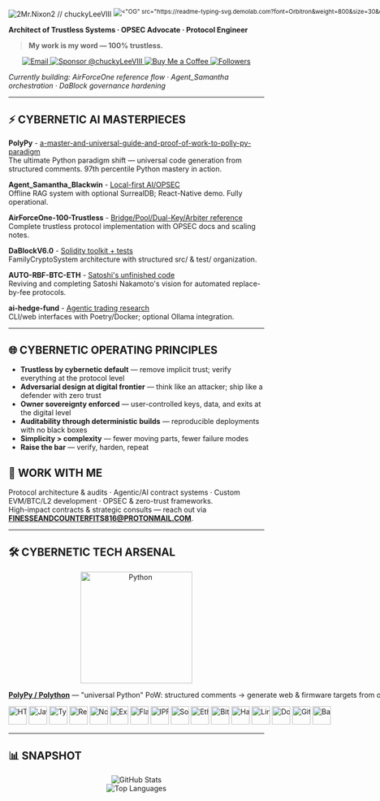<!-- Header + Badges -->
<p align="center">
  <nobr>
    <img
      alt="2Mr.Nixon2 // chuckyLeeVIII"
      src="https://readme-typing-svg.demolab.com?font=Orbitron&weight=800&size=44&duration=1&pause=999999&color=00C853&center=false&vCenter=true&repeat=false&width=720&lines=2Mr.Nixon2%20//%20chuckyLeeVIII"/>
    <sup>
      <img
        alt=<"OG">
        src="https://readme-typing-svg.demolab.com?font=Orbitron&weight=800&size=30&duration=1&pause=999999&color=FFFFFF&center=false&vCenter=true&repeat=false&width=35&lines= <OG"/>
    </sup>
  </nobr>
</p>

<strong>Architect of Trustless Systems&nbsp;·&nbsp;OPSEC Advocate&nbsp;·&nbsp;Protocol Engineer</strong>

> **My work is my word — 100% trustless.**

<p align="center">
  <a href="mailto:FINESSEANDCOUNTERFITS816@PROTONMAIL.COM">
    <img alt="Email" src="https://img.shields.io/badge/Email-FINESSEANDCOUNTERFITS816@PROTONMAIL.COM-0A0A0A?style=for-the-badge&logo=gmail&logoColor=white">
  </a>
  <a href="https://github.com/sponsors/chuckyLeeVIII">
    <img alt="Sponsor @chuckyLeeVIII" src="https://img.shields.io/badge/Sponsor-@chuckyLeeVIII-EA4AAA?style=for-the-badge&logo=githubsponsors&logoColor=white">
  </a>
  <a href="https://buymeacoffee.com/johnsoneriq">
    <img alt="Buy Me a Coffee" src="https://img.shields.io/badge/Buy%20Me%20A%20Coffee-johnsoneriq-FFDD00?style=for-the-badge&logo=buymeacoffee&logoColor=black">
  </a>
  <a href="https://github.com/chuckyLeeVIII">
    <img alt="Followers" src="https://img.shields.io/github/followers/chuckyLeeVIII?style=for-the-badge&label=Followers">
  </a>
</p>

<em>Currently building:&nbsp;AirForceOne reference flow&nbsp;·&nbsp;Agent_Samantha orchestration&nbsp;·&nbsp;DaBlock governance hardening</em>

---

## ⚡ CYBERNETIC AI MASTERPIECES

**PolyPy** - [a-master-and-universal-guide-and-proof-of-work-to-polly-py-paradigm](https://github.com/chuckyLeeVIII/PolyPy--a-master-and-universal-guide-and-proof-of-work-to-polly-py-paradigm)  
The ultimate Python paradigm shift — universal code generation from structured comments. 97th percentile Python mastery in action.

**Agent_Samantha_Blackwin** - [Local-first AI/OPSEC](https://github.com/chuckyLeeVIII/Agent_Samantha_Blackwin)  
Offline RAG system with optional SurrealDB; React-Native demo. Fully operational.

**AirForceOne-100-Trustless** - [Bridge/Pool/Dual-Key/Arbiter reference](https://github.com/chuckyLeeVIII/AirForceOne-100-Trustless)  
Complete trustless protocol implementation with OPSEC docs and scaling notes.

**DaBlockV6.0** - [Solidity toolkit + tests](https://github.com/chuckyLeeVIII/DaBlockV6.0)  
FamilyCryptoSystem architecture with structured src/ & test/ organization.

**AUTO-RBF-BTC-ETH** - [Satoshi's unfinished code](https://github.com/chuckyLeeVIII/AUTO-RBF-BTC-ETH)  
Reviving and completing Satoshi Nakamoto's vision for automated replace-by-fee protocols.

**ai-hedge-fund** - [Agentic trading research](https://github.com/chuckyLeeVIII/ai-hedge-fund)  
CLI/web interfaces with Poetry/Docker; optional Ollama integration.

---

## 🌐 CYBERNETIC OPERATING PRINCIPLES
- **Trustless by cybernetic default** — remove implicit trust; verify everything at the protocol level
- **Adversarial design at digital frontier** — think like an attacker; ship like a defender with zero trust
- **Owner sovereignty enforced** — user-controlled keys, data, and exits at the digital level
- **Auditability through deterministic builds** — reproducible deployments with no black boxes
- **Simplicity > complexity** — fewer moving parts, fewer failure modes
- **Raise the bar** — verify, harden, repeat

## 💼 WORK WITH ME
Protocol architecture & audits · Agentic/AI contract systems · Custom EVM/BTC/L2 development · OPSEC & zero-trust frameworks.  
High-impact contracts & strategic consults — reach out via **[FINESSEANDCOUNTERFITS816@PROTONMAIL.COM](mailto:FINESSEANDCOUNTERFITS816@PROTONMAIL.COM)**.

---

## 🛠 CYBERNETIC TECH ARSENAL

<p align="center">
  <img src="https://cdn.jsdelivr.net/gh/devicons/devicon/icons/python/python-original.svg" alt="Python" width="220" />
</p>

<p align="center">
  <nobr><a href="https://github.com/chuckyLeeVIII/PolyPy--a-master-and-universal-guide-and-proof-of-work-to-polly-py-paradigm"><strong>PolyPy / Polython</strong></a> — "universal Python" PoW: structured comments → generate web & firmware targets from one Python toolchain.</nobr>
</p>

<!-- Single inline row of logos -->
<p align="center">
  <nobr>
    <img src="https://cdn.simpleicons.org/html5/E34F26" height="36" alt="HTML5"/>
    <img src="https://cdn.simpleicons.org/javascript/F7DF1E" height="36" alt="JavaScript"/>
    <img src="https://cdn.simpleicons.org/typescript/3178C6" height="36" alt="TypeScript"/>
    <img src="https://cdn.simpleicons.org/react/61DAFB" height="36" alt="React"/>
    <img src="https://cdn.simpleicons.org/nodedotjs/339933" height="36" alt="Node.js"/>
    <img src="https://cdn.simpleicons.org/express/FFFFFF" height="36" alt="Express"/>
    <img src="https://cdn.simpleicons.org/flask/FFFFFF" height="36" alt="Flask"/>
    <img src="https://cdn.simpleicons.org/ipfs/65C2CB" height="36" alt="IPFS"/>
    <img src="https://cdn.simpleicons.org/solidity/FFFFFF" height="36" alt="Solidity"/>
    <img src="https://cdn.simpleicons.org/ethereum/3C3C3D" height="36" alt="Ethereum"/>
    <img src="https://cdn.simpleicons.org/bitcoin/F7931A" height="36" alt="Bitcoin"/>
    <img src="https://cdn.jsdelivr.net/gh/devicons/devicon/icons/hardhat/hardhat-original.svg" height="36" alt="Hardhat"/>
    <img src="https://cdn.simpleicons.org/linux/FCC624" height="36" alt="Linux"/>
    <img src="https://cdn.simpleicons.org/docker/2496ED" height="36" alt="Docker"/>
    <img src="https://cdn.simpleicons.org/githubactions/2088FF" height="36" alt="GitHub Actions"/>
    <img src="https://cdn.simpleicons.org/gnubash/4EAA25" height="36" alt="Bash"/>
  </nobr>
</p>

---

## 📊 SNAPSHOT
<p align="center">
  <img alt="GitHub Stats" src="https://github-readme-stats.vercel.app/api?username=chuckyLeeVIII&show_icons=true&rank_icon=github&theme=radical&cache_seconds=86400&hide_border=true" /><br/>
  <img alt="Top Languages" src="https://github-readme-stats.vercel.app/api/top-langs/?username=chuckyLeeVIII&layout=compact&theme=radical&cache_seconds=86400&hide_border=true" /><br/>
</p>
